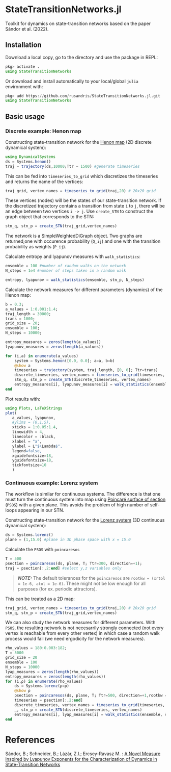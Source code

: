 # StateTransitionNetworks.jl
Toolkit for dynamics on state-transition networks based on the paper Sándor et al. (2022).


## Installation
Download a local copy, go to the directory and use the package in REPL:
```julia
pkg> activate .
using StateTransitionNetworks
```
Or download and install automatically to your local/global `julia` environment with:
```julia
pkg> add https://github.com/rusandris/StateTransitionNetworks.jl.git
using StateTransitionNetworks
```


## Basic usage
### Discrete example: Henon map

Constructing state-transition network for the [Henon map](https://juliadynamics.github.io/DynamicalSystems.jl/dev/ds/predefined/#DynamicalSystemsBase.Systems.henon) (2D discrete dynamical system):
```julia
using DynamicalSystems
ds = Systems.henon()
traj = trajectory(ds,10000;Ttr = 1500) #generate timeseries
```
This can be fed into `timeseries_to_grid` which discretizes the timeseries and returns the name of the vertices:
```julia
traj_grid, vertex_names = timeseries_to_grid(traj,20) # 20x20 grid
```
These vertices (nodes) will be the states of our state-transition network. If the discretized trajectory contains a transition from state `i` to `j`, there will be an edge between two vertices `i -> j`.
Use `create_STN` to construct the graph object that corresponds to the STN:
```julia
stn_q, stn_p = create_STN(traj_grid,vertex_names)
```
The network is a SimpleWeightedDiGraph object. Two graphs are returned,one with occurence probability (`Q_ij`) and one with the transition probability
as weights (`P_ij`). 

Calculate entropy and lyapunov measures with `walk_statistics`:
```julia
ensemble = 100 #number of random walks on the network
N_steps = 1e4 #number of steps taken in a random walk

entropy, lyapunov = walk_statistics(ensemble, stn_p, N_steps)
```


Calculate the network measures for different parameters (dynamics) of the Henon map:

```julia
b = 0.3;
a_values = 1:0.001:1.4;
traj_length = 30000;
trans = 1000;
grid_size = 20;
ensemble = 100;
N_steps = 10000;

entropy_measures = zeros(length(a_values))
lyapunov_measures = zeros(length(a_values))

for (i,a) in enumerate(a_values)
    system = Systems.henon([0.0, 0.0]; a=a, b=b)
    @show a
    timeseries = trajectory(system, traj_length, [0, 0]; Ttr=trans)
    discrete_timeseries, vertex_names = timeseries_to_grid(timeseries, grid_size);
    stn_q, stn_p = create_STN(discrete_timeseries, vertex_names)
    entropy_measures[i], lyapunov_measures[i] = walk_statistics(ensemble, stn_p, N_steps)
end
```
Plot results with:
```julia
using Plots, LaTeXStrings
plot(
   a_values, lyapunov,
   #ylims = (0,1.5),
   xticks = 1:0.05:1.4,
   linewidth = 4,
   linecolor = :black,
   xlabel = "a",
   ylabel = L"$\Lambda$",
   legend=false,
   xguidefontsize=18,
   yguidefontsize=18,
   tickfontsize=10
   )

```

### Continuous example: Lorenz system
The workflow is similar for continuous systems. The difference is that one must turn the continuous system into map using [Poincaré surface of section](https://juliadynamics.github.io/DynamicalSystems.jl/dev/chaos/orbitdiagram/#Poincar%C3%A9-Surface-of-Section) (`PSOS`) with a given plane. This avoids the problem of high number of self-loops appearing in our STN.

Constructing state-transition network for the [Lorenz system](https://juliadynamics.github.io/DynamicalSystems.jl/dev/ds/predefined/#DynamicalSystemsBase.Systems.lorenz) (3D continuous dynamical system):
```julia
ds = Systems.lorenz()
plane = (1,15.0) #plane in 3D phase space with x = 15.0
```
Calculate the `PSOS` with `poincaresos`

```julia
T = 500
psection = poincaresos(ds, plane, T; Ttr=300, direction=+1); 
traj = psection[:,2:end] #select y,z variables only
```

> **_NOTE:_** The default tolerances for the `poincaresos` are `rootkw = (xrtol = 1e-6, atol = 1e-6)`. These might not be low enough for all purposes (for ex. periodic attractors).

This can be treated as a 2D map:
```julia
traj_grid, vertex_names = timeseries_to_grid(traj,20) # 20x20 grid
stn_q, stn_p = create_STN(traj_grid,vertex_names)
```
We can also study the network measures for different parameters. With `PSOS`, the resulting network is not necesarrily strongly connected (not every vertex is reachable from every other vertex) in which case a random walk process would fail (we need ergodicity for the network measures). 

```julia
rho_values = 180:0.003:182;
T = 5000
grid_size = 20
ensemble = 100
N_steps = 10000
lyap_measures = zeros(length(rho_values))
entropy_measures = zeros(length(rho_values))
for (i,ρ) in enumerate(rho_values)
    ds = Systems.lorenz(ρ=ρ)
    @show ρ
    psection = poincaresos(ds, plane, T; Ttr=500, direction=+1,rootkw = (xrtol = 1e-8, atol = 1e-8))
    timeseries = psection[:,2:end]
    discrete_timeseries, vertex_names = timeseries_to_grid(timeseries, grid_size)
    _, stn_p = create_STN(discrete_timeseries, vertex_names)
    entropy_measures[i], lyap_measures[i] = walk_statistics(ensemble, stn_p, N_steps)
end
```

# References
Sándor, B.; Schneider, B.; Lázár, Z.I.; Ercsey-Ravasz M. : [A Novel Measure Inspired by Lyapunov Exponents for the Characterization of Dynamics in State-Transition Networks](https://www.mdpi.com/1099-4300/23/1/103)
